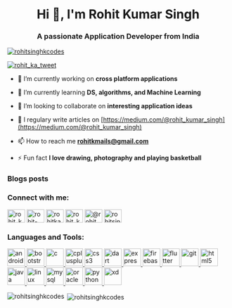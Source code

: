 <h1 align="center">Hi 👋, I'm Rohit Kumar Singh</h1>
<h3 align="center">A passionate Application Developer from India</h3>

<p align="left"> <a href="https://github.com/ryo-ma/github-profile-trophy"><img src="https://github-profile-trophy.vercel.app/?username=rohitsinghkcodes" alt="rohitsinghkcodes" /></a> </p>

<p align="left"> <a href="https://twitter.com/rohit_ka_tweet" target="blank"><img src="https://img.shields.io/twitter/follow/rohit_ka_tweet?logo=twitter&style=for-the-badge" alt="rohit_ka_tweet" /></a> </p>

- 🔭 I’m currently working on **cross platform applications**

- 🌱 I’m currently learning **DS, algorithms, and Machine Learning**

- 👯 I’m looking to collaborate on **interesting application ideas**

- 📝 I regulary write articles on [https://medium.com/@rohit_kumar_singh](https://medium.com/@rohit_kumar_singh)

- 📫 How to reach me **rohitkmails@gmail.com**

- ⚡ Fun fact **I love drawing, photography and playing basketball**

### Blogs posts
<!-- BLOG-POST-LIST:START -->
<!-- BLOG-POST-LIST:END -->

<p align="left">
<h3 align="left">Connect with me:</h3>
<a href="https://twitter.com/rohit_ka_tweet" target="blank"><img align="center" src="https://cdn.jsdelivr.net/npm/simple-icons@3.0.1/icons/twitter.svg" alt="rohit_ka_tweet" height="30" width="40" /></a>
<a href="https://linkedin.com/in/rohit-kumar-singh-702a451a4/" target="blank"><img align="center" src="https://cdn.jsdelivr.net/npm/simple-icons@3.0.1/icons/linkedin.svg" alt="rohit-kumar-singh-702a451a4/" height="30" width="40" /></a>
<a href="https://kaggle.com/rohitkakaggle" target="blank"><img align="center" src="https://cdn.jsdelivr.net/npm/simple-icons@3.0.1/icons/kaggle.svg" alt="rohitkakaggle" height="30" width="40" /></a>
<a href="https://instagram.com/rohit_ka_insta" target="blank"><img align="center" src="https://cdn.jsdelivr.net/npm/simple-icons@3.0.1/icons/instagram.svg" alt="rohit_ka_insta" height="30" width="40" /></a>
<a href="https://medium.com/@rohit_kumar_singh" target="blank"><img align="center" src="https://cdn.jsdelivr.net/npm/simple-icons@3.0.1/icons/medium.svg" alt="@rohit_kumar_singh" height="30" width="40" /></a>
<a href="https://www.hackerrank.com/rohitsinghcodes" target="blank"><img align="center" src="https://cdn.jsdelivr.net/npm/simple-icons@3.0.1/icons/hackerrank.svg" alt="rohitsinghcodes" height="30" width="40" /></a>
</p>

<h3 align="left">Languages and Tools:</h3>
<p align="left"> <a href="https://developer.android.com" target="_blank"> <img src="https://devicons.github.io/devicon/devicon.git/icons/android/android-original-wordmark.svg" alt="android" width="40" height="40"/> </a> <a href="https://getbootstrap.com" target="_blank"> <img src="https://devicons.github.io/devicon/devicon.git/icons/bootstrap/bootstrap-plain.svg" alt="bootstrap" width="40" height="40"/> </a> <a href="https://www.cprogramming.com/" target="_blank"> <img src="https://devicons.github.io/devicon/devicon.git/icons/c/c-original.svg" alt="c" width="40" height="40"/> </a> <a href="https://www.w3schools.com/cpp/" target="_blank"> <img src="https://devicons.github.io/devicon/devicon.git/icons/cplusplus/cplusplus-original.svg" alt="cplusplus" width="40" height="40"/> </a> <a href="https://www.w3schools.com/css/" target="_blank"> <img src="https://devicons.github.io/devicon/devicon.git/icons/css3/css3-original-wordmark.svg" alt="css3" width="40" height="40"/> </a> <a href="https://dart.dev" target="_blank"> <img src="https://www.vectorlogo.zone/logos/dartlang/dartlang-icon.svg" alt="dart" width="40" height="40"/> </a> <a href="https://expressjs.com" target="_blank"> <img src="https://devicons.github.io/devicon/devicon.git/icons/express/express-original-wordmark.svg" alt="express" width="40" height="40"/> </a> <a href="https://firebase.google.com/" target="_blank"> <img src="https://www.vectorlogo.zone/logos/firebase/firebase-icon.svg" alt="firebase" width="40" height="40"/> </a> <a href="https://flutter.dev" target="_blank"> <img src="https://www.vectorlogo.zone/logos/flutterio/flutterio-icon.svg" alt="flutter" width="40" height="40"/> </a> <a href="https://git-scm.com/" target="_blank"> <img src="https://www.vectorlogo.zone/logos/git-scm/git-scm-icon.svg" alt="git" width="40" height="40"/> </a> <a href="https://www.w3.org/html/" target="_blank"> <img src="https://devicons.github.io/devicon/devicon.git/icons/html5/html5-original-wordmark.svg" alt="html5" width="40" height="40"/> </a> <a href="https://www.java.com" target="_blank"> <img src="https://devicons.github.io/devicon/devicon.git/icons/java/java-original-wordmark.svg" alt="java" width="40" height="40"/> </a> <a href="https://www.linux.org/" target="_blank"> <img src="https://devicons.github.io/devicon/devicon.git/icons/linux/linux-original.svg" alt="linux" width="40" height="40"/> </a> <a href="https://www.mysql.com/" target="_blank"> <img src="https://devicons.github.io/devicon/devicon.git/icons/mysql/mysql-original-wordmark.svg" alt="mysql" width="40" height="40"/> </a> <a href="https://www.oracle.com/" target="_blank"> <img src="https://devicons.github.io/devicon/devicon.git/icons/oracle/oracle-original.svg" alt="oracle" width="40" height="40"/> </a> <a href="https://www.python.org" target="_blank"> <img src="https://devicons.github.io/devicon/devicon.git/icons/python/python-original.svg" alt="python" width="40" height="40"/> </a> <a href="https://www.adobe.com/products/xd.html" target="_blank"> <img src="https://cdn.worldvectorlogo.com/logos/adobe-xd.svg" alt="xd" width="40" height="40"/> </a> </p>

<p><img align="left" src="https://github-readme-stats.vercel.app/api/top-langs/?username=rohitsinghkcodes&layout=compact" alt="rohitsinghkcodes" /></p>

<p>&nbsp;<img align="center" src="https://github-readme-stats.vercel.app/api?username=rohitsinghkcodes&show_icons=true" alt="rohitsinghkcodes" /></p>

